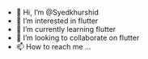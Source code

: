 - 👋 Hi, I’m @Syedkhurshid
- 👀 I’m interested in flutter
- 🌱 I’m currently learning flutter
- 💞️ I’m looking to collaborate on flutter
- 📫 How to reach me ...

<!---
Syedkhurshid/Syedkhurshid is a ✨ special ✨ repository because its `README.md` (this file) appears on your GitHub profile.
You can click the Preview link to take a look at your changes.
--->
